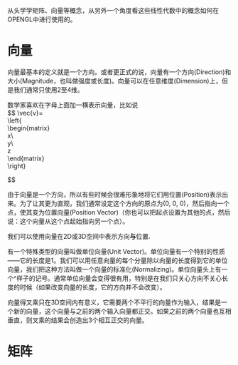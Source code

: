 从头学学矩阵、向量等概念，从另外一个角度看这些线性代数中的概念如何在OPENGL中进行使用的。

# 向量

向量最基本的定义就是一个方向。或者更正式的说，向量有一个方向\(Direction\)和大小\(Magnitude，也叫做强度或长度\)。向量可以在任意维度\(Dimension\)上，但是我们通常只使用2至4维。

数学家喜欢在字母上面加一横表示向量，比如说  
$$ \vec{v}=  
\left{  
  \begin{matrix}  
   x\  
   y\  
   z  
  \end{matrix}  
\right}

$$

由于向量是一个方向，所以有些时候会很难形象地将它们用位置\(Position\)表示出来。为了让其更为直观，我们通常设定这个方向的原点为\(0, 0, 0\)，然后指向一个点，使其变为位置向量\(Position Vector\)（你也可以把起点设置为其他的点，然后说：这个向量从这个点起始指向另一个点）。

我们可以使用向量在2D或3D空间中表示方向**与**位置.

有一个特殊类型的向量叫做单位向量\(Unit Vector\)。单位向量有一个特别的性质——它的长度是1。我们可以用任意向量的每个分量除以向量的长度得到它的单位向量，我们把这种方法叫做一个向量的标准化\(Normalizing\)。单位向量头上有一个^样子的记号。通常单位向量会变得很有用，特别是在我们只关心方向不关心长度的时候（如果改变向量的长度，它的方向并不会改变）。

向量得叉乘只在3D空间内有意义，它需要两个不平行的向量作为输入，结果是一个新的向量，这个向量与之前的两个输入向量都正交。如果之前的两个向量也互相垂直，则叉乘的结果会创造出3个相互正交的向量。

# 矩阵



